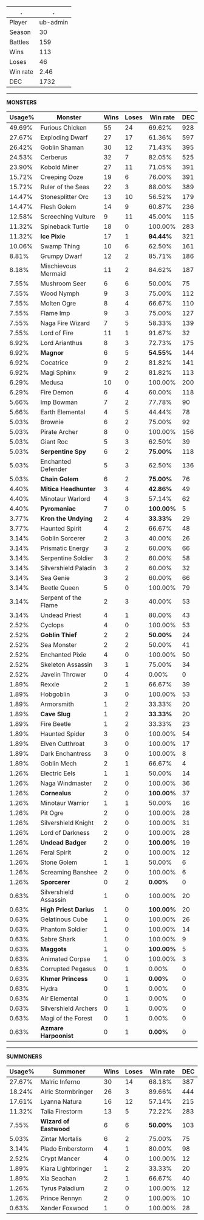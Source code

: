 .|.
|-|-
Player|ub-admin
Season|30
Battles|159
Wins|113
Loses|46
Win rate|2.46
DEC|1732

---
**MONSTERS**

Usage%|Monster|Wins|Loses|Win rate|DEC|
-|-|-|-|-|-|
49.69%|Furious Chicken|55|24|69.62%|928|
27.67%|Exploding Dwarf|27|17|61.36%|597|
26.42%|Goblin Shaman|30|12|71.43%|395|
24.53%|Cerberus|32|7|82.05%|525|
23.90%|Kobold Miner|27|11|71.05%|391|
15.72%|Creeping Ooze|19|6|76.00%|391|
15.72%|Ruler of the Seas|22|3|88.00%|389|
14.47%|Stonesplitter Orc|13|10|56.52%|179|
14.47%|Flesh Golem|14|9|60.87%|236|
12.58%|Screeching Vulture|9|11|45.00%|115|
11.32%|Spineback Turtle|18|0|100.00%|283|
11.32%|**Ice Pixie**|17|1|**94.44%**|321|
10.06%|Swamp Thing|10|6|62.50%|161|
8.81%|Grumpy Dwarf|12|2|85.71%|186|
8.18%|Mischievous Mermaid|11|2|84.62%|187|
7.55%|Mushroom Seer|6|6|50.00%|75|
7.55%|Wood Nymph|9|3|75.00%|112|
7.55%|Molten Ogre|8|4|66.67%|110|
7.55%|Flame Imp|9|3|75.00%|127|
7.55%|Naga Fire Wizard|7|5|58.33%|139|
7.55%|Lord of Fire|11|1|91.67%|32|
6.92%|Lord Arianthus|8|3|72.73%|175|
6.92%|**Magnor**|6|5|**54.55%**|144|
6.92%|Cocatrice|9|2|81.82%|141|
6.92%|Magi Sphinx|9|2|81.82%|113|
6.29%|Medusa|10|0|100.00%|200|
6.29%|Fire Demon|6|4|60.00%|118|
5.66%|Imp Bowman|7|2|77.78%|90|
5.66%|Earth Elemental|4|5|44.44%|78|
5.03%|Brownie|6|2|75.00%|92|
5.03%|Pirate Archer|8|0|100.00%|156|
5.03%|Giant Roc|5|3|62.50%|39|
5.03%|**Serpentine Spy**|6|2|**75.00%**|118|
5.03%|Enchanted Defender|5|3|62.50%|136|
5.03%|**Chain Golem**|6|2|**75.00%**|76|
4.40%|**Mitica Headhunter**|3|4|**42.86%**|49|
4.40%|Minotaur Warlord|4|3|57.14%|62|
4.40%|**Pyromaniac**|7|0|**100.00%**|5|
3.77%|**Kron the Undying**|2|4|**33.33%**|29|
3.77%|Haunted Spirit|4|2|66.67%|48|
3.14%|Goblin Sorcerer|2|3|40.00%|26|
3.14%|Prismatic Energy|3|2|60.00%|66|
3.14%|Serpentine Soldier|3|2|60.00%|58|
3.14%|Silvershield Paladin|3|2|60.00%|32|
3.14%|Sea Genie|3|2|60.00%|66|
3.14%|Beetle Queen|5|0|100.00%|79|
3.14%|Serpent of the Flame|2|3|40.00%|53|
3.14%|Undead Priest|4|1|80.00%|43|
2.52%|Cyclops|4|0|100.00%|53|
2.52%|**Goblin Thief**|2|2|**50.00%**|24|
2.52%|Sea Monster|2|2|50.00%|41|
2.52%|Enchanted Pixie|4|0|100.00%|50|
2.52%|Skeleton Assassin|3|1|75.00%|34|
2.52%|Javelin Thrower|0|4|0.00%|0|
1.89%|Rexxie|2|1|66.67%|39|
1.89%|Hobgoblin|3|0|100.00%|53|
1.89%|Armorsmith|1|2|33.33%|20|
1.89%|**Cave Slug**|1|2|**33.33%**|20|
1.89%|Fire Beetle|1|2|33.33%|23|
1.89%|Haunted Spider|3|0|100.00%|54|
1.89%|Elven Cutthroat|3|0|100.00%|17|
1.89%|Dark Enchantress|3|0|100.00%|8|
1.89%|Goblin Mech|2|1|66.67%|4|
1.26%|Electric Eels|1|1|50.00%|14|
1.26%|Naga Windmaster|2|0|100.00%|36|
1.26%|**Cornealus**|2|0|**100.00%**|37|
1.26%|Minotaur Warrior|1|1|50.00%|16|
1.26%|Pit Ogre|2|0|100.00%|28|
1.26%|Silvershield Knight|2|0|100.00%|31|
1.26%|Lord of Darkness|2|0|100.00%|28|
1.26%|**Undead Badger**|2|0|**100.00%**|19|
1.26%|Feral Spirit|2|0|100.00%|12|
1.26%|Stone Golem|1|1|50.00%|6|
1.26%|Screaming Banshee|2|0|100.00%|6|
1.26%|**Sporcerer**|0|2|**0.00%**|0|
0.63%|Silvershield Assassin|1|0|100.00%|20|
0.63%|**High Priest Darius**|1|0|**100.00%**|20|
0.63%|Gelatinous Cube|1|0|100.00%|26|
0.63%|Phantom Soldier|1|0|100.00%|14|
0.63%|Sabre Shark|1|0|100.00%|9|
0.63%|**Maggots**|1|0|**100.00%**|5|
0.63%|Animated Corpse|1|0|100.00%|3|
0.63%|Corrupted Pegasus|0|1|0.00%|0|
0.63%|**Khmer Princess**|0|1|**0.00%**|0|
0.63%|Hydra|0|1|0.00%|0|
0.63%|Air Elemental|0|1|0.00%|0|
0.63%|Silvershield Archers|0|1|0.00%|0|
0.63%|Magi of the Forest|0|1|0.00%|0|
0.63%|**Azmare Harpoonist**|0|1|**0.00%**|0|

---
**SUMMONERS**

Usage%|Summoner|Wins|Loses|Win rate|DEC|
-|-|-|-|-|-|
27.67%|Malric Inferno|30|14|68.18%|387|
18.24%|Alric Stormbringer|26|3|89.66%|444|
17.61%|Lyanna Natura|16|12|57.14%|215|
11.32%|Talia Firestorm|13|5|72.22%|283|
7.55%|**Wizard of Eastwood**|6|6|**50.00%**|103|
5.03%|Zintar Mortalis|6|2|75.00%|75|
3.14%|Plado Emberstorm|4|1|80.00%|98|
2.52%|Crypt Mancer|4|0|100.00%|12|
1.89%|Kiara Lightbringer|1|2|33.33%|20|
1.89%|Xia Seachan|2|1|66.67%|40|
1.26%|Tyrus Paladium|2|0|100.00%|12|
1.26%|Prince Rennyn|2|0|100.00%|10|
0.63%|Xander Foxwood|1|0|100.00%|28|
